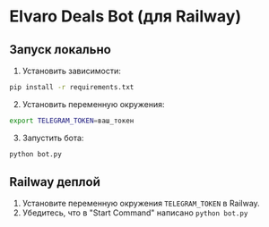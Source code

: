 # Elvaro Deals Bot (для Railway)

## Запуск локально

1. Установить зависимости:
```bash
pip install -r requirements.txt
```

2. Установить переменную окружения:
```bash
export TELEGRAM_TOKEN=ваш_токен
```

3. Запустить бота:
```bash
python bot.py
```

## Railway деплой

1. Установите переменную окружения `TELEGRAM_TOKEN` в Railway.
2. Убедитесь, что в "Start Command" написано `python bot.py`
